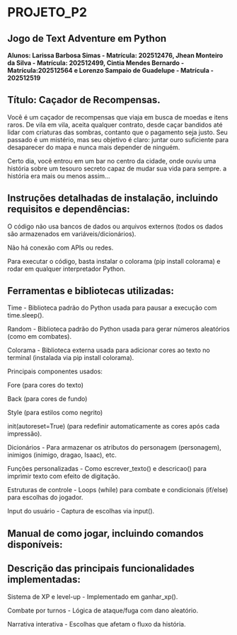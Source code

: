# PROJETO_P2
## **Jogo de Text Adventure em Python**

**Alunos: Larissa Barbosa Simas - Matrícula: 202512476, Jhean Monteiro da Silva - Matrícula: 202512499, Cintia Mendes Bernardo - Matrícula:202512564 e Lorenzo Sampaio de Guadelupe - Matrícula - 202512519**

## Título: Caçador de Recompensas.

Você é um caçador de recompensas que viaja em busca de moedas e itens raros.
De vila em vila, aceita qualquer contrato, desde caçar bandidos até lidar com criaturas das sombras, contanto que o pagamento seja justo. Seu passado é um mistério, mas seu objetivo é claro: juntar ouro suficiente para desaparecer do mapa e nunca mais depender de ninguém.

Certo dia, você entrou em um bar no centro da cidade, onde ouviu uma história sobre um tesouro secreto capaz de mudar sua vida para sempre. a história era mais ou menos assim...

## Instruções detalhadas de instalação, incluindo requisitos e dependências:

O código não usa bancos de dados ou arquivos externos (todos os dados são armazenados em variáveis/dicionários).

Não há conexão com APIs ou redes.

Para executar o código, basta instalar o colorama (pip install colorama) e rodar em qualquer interpretador Python.

## Ferramentas e bibliotecas utilizadas: 
Time - Biblioteca padrão do Python usada para pausar a execução com time.sleep().

Random - Biblioteca padrão do Python usada para gerar números aleatórios (como em combates).

Colorama - Biblioteca externa usada para adicionar cores ao texto no terminal (instalada via pip install colorama).

Principais componentes usados:

Fore (para cores do texto)

Back (para cores de fundo)

Style (para estilos como negrito)

init(autoreset=True) (para redefinir automaticamente as cores após cada impressão).

Dicionários - Para armazenar os atributos do personagem (personagem), inimigos (inimigo, dragao, Isaac), etc.

Funções personalizadas - Como escrever_texto() e descricao() para imprimir texto com efeito de digitação.

Estruturas de controle - Loops (while) para combate e condicionais (if/else) para escolhas do jogador.

Input do usuário - Captura de escolhas via input().

## Manual de como jogar, incluindo comandos disponíveis:

## Descrição das principais funcionalidades implementadas: 

Sistema de XP e level-up - Implementado em ganhar_xp().

Combate por turnos - Lógica de ataque/fuga com dano aleatório.

Narrativa interativa - Escolhas que afetam o fluxo da história.

